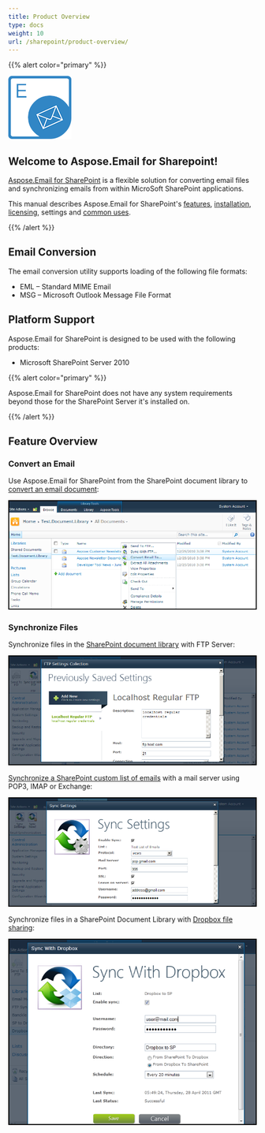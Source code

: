 ```yaml
---
title: Product Overview
type: docs
weight: 10
url: /sharepoint/product-overview/
---
```



{{% alert color="primary" %}} 

![todo:image_alt_text](product-overview_1.png)
## **Welcome to Aspose.Email for Sharepoint!**
[Aspose.Email for SharePoint](http://www.aspose.com/categories/sharepoint-components/aspose.email-for-sharepoint/default.aspx) is a flexible solution for converting email files and synchronizing emails from within MicroSoft SharePoint applications.

This manual describes Aspose.Email for SharePoint's [features](/email/sharepoint/features/), [installation](/email/sharepoint/installing-aspose-email-for-sharepoint/), [licensing](/email/sharepoint/license-aspose-email-for-sharepoint/), settings and [common uses](/email/sharepoint/overview/). 

{{% /alert %}} 
## **Email Conversion**
The email conversion utility supports loading of the following file formats:

- EML – Standard MIME Email
- MSG – Microsoft Outlook Message File Format
## **Platform Support**
Aspose.Email for SharePoint is designed to be used with the following products:

- Microsoft SharePoint Server 2010

{{% alert color="primary" %}} 

Aspose.Email for SharePoint does not have any system requirements beyond those for the SharePoint Server it's installed on.

{{% /alert %}}
## **Feature Overview**
### **Convert an Email**
Use Aspose.Email for SharePoint from the SharePoint document library to [convert an email document](/email/sharepoint/email-conversion/): 

![todo:image_alt_text](product-overview_2.png)



### **Synchronize Files**
Synchronize files in the [SharePoint document library](/email/sharepoint/document-library-synchronization/) with FTP Server: 

![todo:image_alt_text](product-overview_3.png)




[Synchronize a SharePoint custom list of emails](/email/sharepoint/email-synchronization/) with a mail server using POP3, IMAP or Exchange: 

![todo:image_alt_text](product-overview_4.png)




Synchronize files in a SharePoint Document Library with [Dropbox file sharing](/email/sharepoint/synchronize-files-with-dropbox/): 

![todo:image_alt_text](product-overview_5.png)



